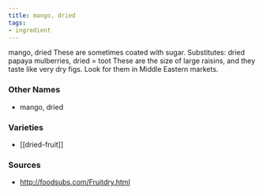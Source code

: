 ```yaml
---
title: mango, dried
tags:
- ingredient
---
```

mango, dried These are sometimes coated with sugar. Substitutes: dried papaya mulberries, dried = toot These are the size of large raisins, and they taste like very dry figs. Look for them in Middle Eastern markets.

### Other Names

* mango, dried

### Varieties

* [[dried-fruit]]

### Sources
* http://foodsubs.com/Fruitdry.html
